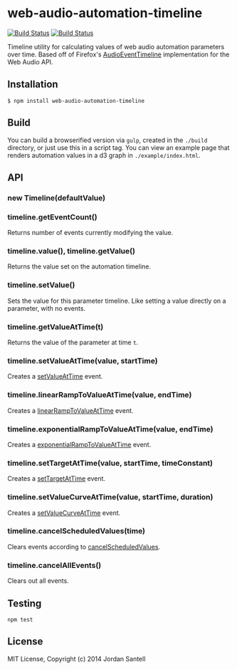 # web-audio-automation-timeline

[![Build Status](http://img.shields.io/travis/jsantell/web-audio-automation-timeline.svg?style=flat-square)](https://travis-ci.org/jsantell/web-audio-automation-timeline)
[![Build Status](http://img.shields.io/npm/v/web-audio-automation-timeline.svg?style=flat-square)](https://www.npmjs.org/package/web-audio-automation-timeline)


Timeline utility for calculating values of web audio automation parameters over time. Based off of Firefox's [AudioEventTimeline](https://github.com/mozilla/gecko-dev/blob/master/dom/media/webaudio/AudioEventTimeline.h) implementation for the Web Audio API.

## Installation

`$ npm install web-audio-automation-timeline`

## Build

You can build a browserified version via `gulp`, created in the `./build` directory, or
just use this in a script tag. You can view an example page that renders automation values in a d3 graph in `./example/index.html`.

## API

### new Timeline(defaultValue)

### timeline.getEventCount()

Returns number of events currently modifying the value.

### timeline.value(), timeline.getValue()

Returns the value set on the automation timeline.

### timeline.setValue()

Sets the value for this parameter timeline. Like setting a value directly on a parameter, with no events.

### timeline.getValueAtTime(t)

Returns the value of the parameter at time `t`.

### timeline.setValueAtTime(value, startTime)

Creates a [setValueAtTime](http://webaudio.github.io/web-audio-api/#widl-AudioParam-setValueAtTime-void-float-value-double-startTime) event.

### timeline.linearRampToValueAtTime(value, endTime)

Creates a [linearRampToValueAtTime](http://webaudio.github.io/web-audio-api/#widl-AudioParam-linearRampToValueAtTime-void-float-value-double-endTime) event.

### timeline.exponentialRampToValueAtTime(value, endTime)

Creates a [exponentialRampToValueAtTime](http://webaudio.github.io/web-audio-api/#widl-AudioParam-exponentialRampToValueAtTime-void-float-value-double-endTime) event.

### timeline.setTargetAtTime(value, startTime, timeConstant)

Creates a [setTargetAtTime](http://webaudio.github.io/web-audio-api/#widl-AudioParam-setTargetAtTime-void-float-target-double-startTime-float-timeConstant) event.

### timeline.setValueCurveAtTime(value, startTime, duration) 

Creates a [setValueCurveAtTime](http://webaudio.github.io/web-audio-api/#widl-AudioParam-setValueCurveAtTime-void-Float32Array-values-double-startTime-double-duration) event.

### timeline.cancelScheduledValues(time)

Clears events according to [cancelScheduledValues](http://webaudio.github.io/web-audio-api/#widl-AudioParam-cancelScheduledValues-void-double-startTime).

### timeline.cancelAllEvents()

Clears out all events.

## Testing

`npm test`

## License

MIT License, Copyright (c) 2014 Jordan Santell
